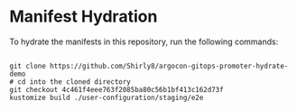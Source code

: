 
# Manifest Hydration

To hydrate the manifests in this repository, run the following commands:

```shell

git clone https://github.com/Shirly8/argocon-gitops-promoter-hydrate-demo
# cd into the cloned directory
git checkout 4c461f4eee763f2085ba80c56b1bf413c162d73f
kustomize build ./user-configuration/staging/e2e
```